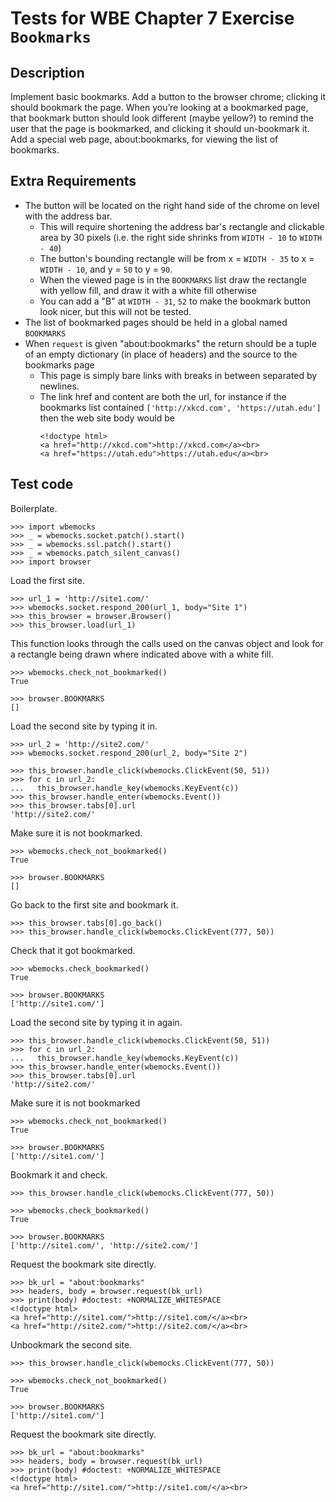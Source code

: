 Tests for WBE Chapter 7 Exercise `Bookmarks`
=======================

Description
-----------

Implement basic bookmarks.
Add a button to the browser chrome; clicking it should bookmark the page.
When you’re looking at a bookmarked page, that bookmark button should look
  different (maybe yellow?) to remind the user that the page is bookmarked,
  and clicking it should un-bookmark it.
Add a special web page, about:bookmarks, for viewing the list of bookmarks.


Extra Requirements
------------------

* The button will be located on the right hand side of the chrome on level with
  the address bar.
  - This will require shortening the address bar's rectangle and clickable area
    by 30 pixels (i.e. the right side shrinks from `WIDTH - 10` to `WIDTH - 40`)
  - The button's bounding rectangle will be from x = `WIDTH - 35` to
    x = `WIDTH - 10`, and y = `50` to y = `90`.
  - When the viewed page is in the `BOOKMARKS` list draw the rectangle with
    yellow fill, and draw it with a white fill otherwise
  - You can add a "B" at `WIDTH - 31`, `52` to make the bookmark button look
    nicer, but this will not be tested.
* The list of bookmarked pages should be held in a global named `BOOKMARKS`
* When `request` is given "about:bookmarks" the return should be a tuple of
  an empty dictionary (in place of headers) and the source to the bookmarks page
  - This page is simply bare links with breaks in between separated by
    newlines.
  - The link href and content are both the url, for instance if the bookmarks
    list contained `['http://xkcd.com', 'https://utah.edu']` then the web site
    body would be
    ```
    <!doctype html>
    <a href="http://xkcd.com">http://xkcd.com</a><br>
    <a href="https://utah.edu">https://utah.edu</a><br>
    ```


Test code
---------

Boilerplate.

    >>> import wbemocks
    >>> _ = wbemocks.socket.patch().start()
    >>> _ = wbemocks.ssl.patch().start()
    >>> _ = wbemocks.patch_silent_canvas()
    >>> import browser

Load the first site.

    >>> url_1 = 'http://site1.com/'
    >>> wbemocks.socket.respond_200(url_1, body="Site 1")
    >>> this_browser = browser.Browser()
    >>> this_browser.load(url_1)

This function looks through the calls used on the canvas object and look for a
  rectangle being drawn where indicated above with a white fill.

    >>> wbemocks.check_not_bookmarked()
    True

    >>> browser.BOOKMARKS
    []

Load the second site by typing it in.

    >>> url_2 = 'http://site2.com/'
    >>> wbemocks.socket.respond_200(url_2, body="Site 2")

    >>> this_browser.handle_click(wbemocks.ClickEvent(50, 51))
    >>> for c in url_2:
    ...   this_browser.handle_key(wbemocks.KeyEvent(c))
    >>> this_browser.handle_enter(wbemocks.Event())
    >>> this_browser.tabs[0].url
    'http://site2.com/'

Make sure it is not bookmarked.

    >>> wbemocks.check_not_bookmarked()
    True

    >>> browser.BOOKMARKS
    []

Go back to the first site and bookmark it.

    >>> this_browser.tabs[0].go_back()
    >>> this_browser.handle_click(wbemocks.ClickEvent(777, 50))

Check that it got bookmarked.

    >>> wbemocks.check_bookmarked()
    True

    >>> browser.BOOKMARKS
    ['http://site1.com/']

Load the second site by typing it in again.

    >>> this_browser.handle_click(wbemocks.ClickEvent(50, 51))
    >>> for c in url_2:
    ...   this_browser.handle_key(wbemocks.KeyEvent(c))
    >>> this_browser.handle_enter(wbemocks.Event())
    >>> this_browser.tabs[0].url
    'http://site2.com/'

Make sure it is not bookmarked

    >>> wbemocks.check_not_bookmarked()
    True

    >>> browser.BOOKMARKS
    ['http://site1.com/']

Bookmark it and check.

    >>> this_browser.handle_click(wbemocks.ClickEvent(777, 50))

    >>> wbemocks.check_bookmarked()
    True

    >>> browser.BOOKMARKS
    ['http://site1.com/', 'http://site2.com/']

Request the bookmark site directly.

    >>> bk_url = "about:bookmarks"
    >>> headers, body = browser.request(bk_url)
    >>> print(body) #doctest: +NORMALIZE_WHITESPACE
    <!doctype html>
    <a href="http://site1.com/">http://site1.com/</a><br>
    <a href="http://site2.com/">http://site2.com/</a><br>

Unbookmark the second site.

    >>> this_browser.handle_click(wbemocks.ClickEvent(777, 50))

    >>> wbemocks.check_not_bookmarked()
    True

    >>> browser.BOOKMARKS
    ['http://site1.com/']

Request the bookmark site directly.

    >>> bk_url = "about:bookmarks"
    >>> headers, body = browser.request(bk_url)
    >>> print(body) #doctest: +NORMALIZE_WHITESPACE
    <!doctype html>
    <a href="http://site1.com/">http://site1.com/</a><br>
